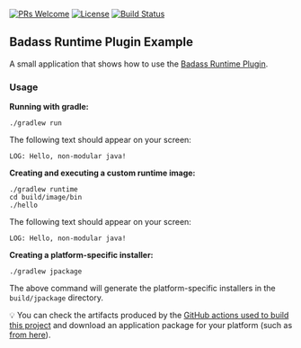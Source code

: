 [![PRs Welcome](https://img.shields.io/badge/PRs-welcome-brightgreen.svg?style=flat-square)](http://makeapullrequest.com)
[![License](https://img.shields.io/badge/License-Apache%202.0-blue.svg)](https://github.com/beryx-gist/badass-runtime-example/blob/master/LICENSE)
[![Build Status](https://github.com/beryx-gist/badass-runtime-example/workflows/Gradle%20Build/badge.svg)](https://github.com/beryx-gist/badass-runtime-example/actions?query=workflow%3A%22Gradle+Build%22)


## Badass Runtime Plugin Example ##

A small application that shows how to use the [Badass Runtime Plugin](https://github.com/beryx/badass-runtime-plugin/).

### Usage
**Running with gradle:**
```
./gradlew run
```

The following text should appear on your screen:
```
LOG: Hello, non-modular java!
```


**Creating and executing a custom runtime image:**
```
./gradlew runtime
cd build/image/bin
./hello
```

The following text should appear on your screen:
```
LOG: Hello, non-modular java!
```

**Creating a platform-specific installer:**
```
./gradlew jpackage
```

The above command will generate the platform-specific installers in the `build/jpackage` directory.

:bulb: You can check the artifacts produced by the [GitHub actions used to build this project](https://github.com/beryx-gist/badass-runtime-example/actions?query=workflow%3A%22Gradle+Build%22) and download an application package for your platform (such as [from here](https://github.com/beryx-gist/badass-runtime-example/actions/runs/1201455602#artifacts)).
